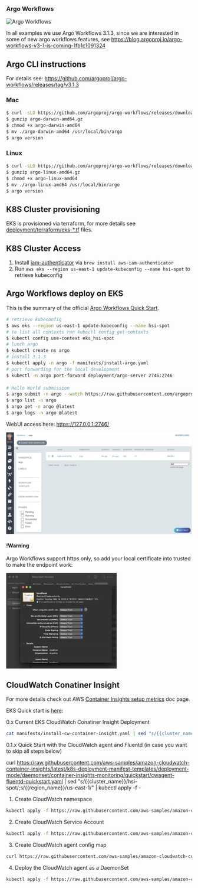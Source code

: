 ### Argo Workflows

![Argo Workflows](https://argoproj.github.io/argo-workflows/assets/argo.png)

In all examples we use Argo Workflows 3.1.3, since we are interested in some of new argo workflows features, see https://blog.argoproj.io/argo-workflows-v3-1-is-coming-1fb1c1091324

## Argo CLI instructions

For details see: https://github.com/argoproj/argo-workflows/releases/tag/v3.1.3

### Mac

```bash
$ curl -sLO https://github.com/argoproj/argo-workflows/releases/download/v3.1.3/argo-darwin-amd64.gz
$ gunzip argo-darwin-amd64.gz
$ chmod +x argo-darwin-amd64
$ mv ./argo-darwin-amd64 /usr/local/bin/argo
$ argo version
```

### Linux

```bash
$ curl -sLO https://github.com/argoproj/argo-workflows/releases/download/v3.1.3/argo-darwin-amd64.gz
$ gunzip argo-linux-amd64.gz
$ chmod +x argo-linux-amd64
$ mv ./argo-linux-amd64 /usr/local/bin/argo
$ argo version
```

## K8S Cluster provisioning

EKS is provisioned via terraform, for more details see [deployment/terraform/eks-*.tf](../../terraform) files.

## K8S Cluster Access

1. Install [iam-authenticator](https://docs.aws.amazon.com/eks/latest/userguide/install-aws-iam-authenticator.html) via `brew install aws-iam-authenticator`
2. Run `aws eks --region us-east-1 update-kubeconfig --name hsi-spot` to retrieve kubeconfig

## Argo Workflows deploy on EKS

This is the summary of the official [Argo Workflows Quick Start](https://argoproj.github.io/argo-workflows/quick-start/).

```bash
# retrieve kubeconfig 
$ aws eks --region us-east-1 update-kubeconfig --name hsi-spot
# to list all contexts run kubectl config get-contexts
$ kubectl config use-context eks_hsi-spot
# lunch argo
$ kubectl create ns argo
# install 3.1.3
$ kubectl apply -n argo -f manifests/install-argo.yaml
# port forwarding for the local development
$ kubectl -n argo port-forward deployment/argo-server 2746:2746

# Hello World submission
$ argo submit -n argo --watch https://raw.githubusercontent.com/argoproj/argo-workflows/master/examples/hello-world.yaml
$ argo list -n argo
$ argo get -n argo @latest
$ argo logs -n argo @latest
```

WebUI access here: https://127.0.0.1:2746/

<img width="1000" alt="WebUI" src="https://github.com/azavea/pipeline-playground/raw/main/argo-workflows/img/workflows.png">

#### !Warning
Argo Workflows support https only, so add your local certificate into trusted to make the endpoint work:

<img width="300" alt="MacOS Keychain Access" src="https://github.com/azavea/pipeline-playground/raw/main/argo-workflows/img/keychain.png">

## CloudWatch Conatiner Insight

For more details check out AWS [Container Insights setup metrics](https://docs.aws.amazon.com/AmazonCloudWatch/latest/monitoring/Container-Insights-setup-metrics.html) doc page.

EKS Quick start is [here](https://docs.aws.amazon.com/AmazonCloudWatch/latest/monitoring/Container-Insights-setup-EKS-quickstart.html):

0.x Current EKS CloudWatch Conatiner Insight Deployment

```bash
cat manifests/install-cw-container-insight.yaml | sed "s/{{cluster_name}}/hsi-spot/;s/{{region_name}}/us-east-1/" | kubectl apply -f -
```

0.1.x Quick Start with the CloudWatch agent and Fluentd (in case you want to skip all steps below)

curl https://raw.githubusercontent.com/aws-samples/amazon-cloudwatch-container-insights/latest/k8s-deployment-manifest-templates/deployment-mode/daemonset/container-insights-monitoring/quickstart/cwagent-fluentd-quickstart.yaml | sed "s/{{cluster_name}}/hsi-spot/;s/{{region_name}}/us-east-1/" | kubectl apply -f -

1. Create CloudWatch namespace

```bash
kubectl apply -f https://raw.githubusercontent.com/aws-samples/amazon-cloudwatch-container-insights/latest/k8s-deployment-manifest-templates/deployment-mode/daemonset/container-insights-monitoring/cloudwatch-namespace.yaml
```

2. Create CloudWatch Service Account

```bash
kubectl apply -f https://raw.githubusercontent.com/aws-samples/amazon-cloudwatch-container-insights/latest/k8s-deployment-manifest-templates/deployment-mode/daemonset/container-insights-monitoring/cwagent/cwagent-serviceaccount.yaml
```

3. Create CloudWatch agent config map

```bash
curl https://raw.githubusercontent.com/aws-samples/amazon-cloudwatch-container-insights/latest/k8s-deployment-manifest-templates/deployment-mode/daemonset/container-insights-monitoring/cwagent/cwagent-configmap.yaml | sed "s/{{cluster_name}}/hsi-spot/;s/{{region_name}}/us-east-1/" | kubectl apply -f -
```

4. Deploy the CloudWatch agent as a DaemonSet

```bash
kubectl apply -f https://raw.githubusercontent.com/aws-samples/amazon-cloudwatch-container-insights/latest/k8s-deployment-manifest-templates/deployment-mode/daemonset/container-insights-monitoring/cwagent/cwagent-daemonset.yaml
```